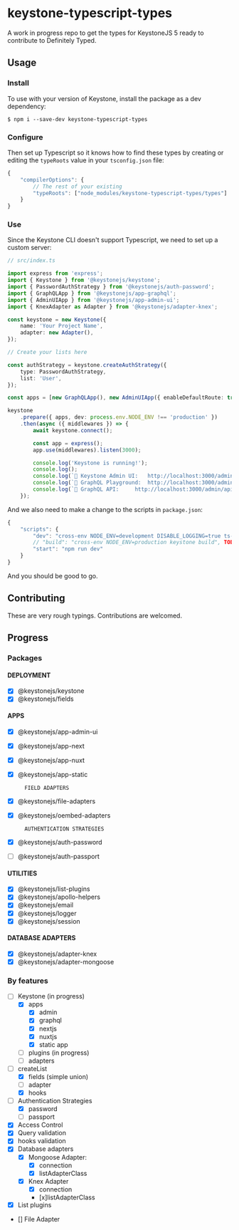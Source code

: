 # keystone-typescript-types

A work in progress repo to get the types for KeystoneJS 5 ready to contribute to Definitely Typed.

## Usage

### Install

To use with your version of Keystone, install the package as a dev dependency:

```
$ npm i --save-dev keystone-typescript-types
```

### Configure

Then set up Typescript so it knows how to find these types by creating or editing the `typeRoots` value in your `tsconfig.json` file:

```javascript
{
	"compilerOptions": {
		// The rest of your existing
		"typeRoots": ["node_modules/keystone-typescript-types/types"]
	}
}

```

### Use

Since the Keystone CLI doesn't support Typescript, we need to set up a custom server:

```typescript
// src/index.ts

import express from 'express';
import { Keystone } from '@keystonejs/keystone';
import { PasswordAuthStrategy } from '@keystonejs/auth-password';
import { GraphQLApp } from '@keystonejs/app-graphql';
import { AdminUIApp } from '@keystonejs/app-admin-ui';
import { KnexAdapter as Adapter } from '@keystonejs/adapter-knex';

const keystone = new Keystone({
    name: 'Your Project Name',
    adapter: new Adapter(),
});

// Create your lists here

const authStrategy = keystone.createAuthStrategy({
    type: PasswordAuthStrategy,
    list: 'User',
});

const apps = [new GraphQLApp(), new AdminUIApp({ enableDefaultRoute: true, authStrategy })];

keystone
    .prepare({ apps, dev: process.env.NODE_ENV !== 'production' })
    .then(async ({ middlewares }) => {
        await keystone.connect();

        const app = express();
        app.use(middlewares).listen(3000);

        console.log('Keystone is running!');
        console.log();
        console.log(`🔗 Keystone Admin UI:	http://localhost:3000/admin`);
        console.log(`🔗 GraphQL Playground:	http://localhost:3000/admin/graphiql`);
        console.log(`🔗 GraphQL API:		http://localhost:3000/admin/api`);
    });
```

And we also need to make a change to the scripts in `package.json`:

```javascript
{
    "scripts": {
		"dev": "cross-env NODE_ENV=development DISABLE_LOGGING=true ts-node --files index.ts",
        // "build": "cross-env NODE_ENV=production keystone build", TODO, handle admin UI build outside of CLI
		"start": "npm run dev"
    }
}
```

And you should be good to go.

## Contributing

These are very rough typings. Contributions are welcomed.

## Progress

### Packages

#### DEPLOYMENT

-   [x] @keystonejs/keystone
-   [x] @keystonejs/fields

#### APPS

-   [x] @keystonejs/app-admin-ui
-   [x] @keystonejs/app-next
-   [x] @keystonejs/app-nuxt
-   [x] @keystonejs/app-static

        FIELD ADAPTERS

-   [x] @keystonejs/file-adapters
-   [x] @keystonejs/oembed-adapters

        AUTHENTICATION STRATEGIES

-   [x] @keystonejs/auth-password
-   [ ] @keystonejs/auth-passport

#### UTILITIES

-   [x] @keystonejs/list-plugins
-   [x] @keystonejs/apollo-helpers
-   [x] @keystonejs/email
-   [x] @keystonejs/logger
-   [x] @keystonejs/session

#### DATABASE ADAPTERS

-   [x] @keystonejs/adapter-knex
-   [x] @keystonejs/adapter-mongoose

### By features

-   [ ] Keystone (in progress)
    -   [x] apps
        -   [x] admin
        -   [x] graphql
        -   [x] nextjs
        -   [x] nuxtjs
        -   [x] static app
    -   [ ] plugins (in progress)
    -   [ ] adapters
-   [ ] createList
    -   [x] fields (simple union)
    -   [ ] adapter
    -   [x] hooks
-   [ ] Authentication Strategies
    -   [x] password
    -   [ ] passport
-   [x] Access Control
-   [x] Query validation
-   [x] hooks validation
-   [x] Database adapters
    -   [x] Mongoose Adapter:
        -   [x] connection
        -   [x] listAdapterClass
    -   [x] Knex Adapter
        -   [x] connection
        -   [x]listAdapterClass
-   [x] List plugins
-   [] File Adapter
